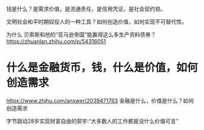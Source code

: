 


钱是什么？是需求价值，是流通责任，是信用凭证，是社会契约锁。

文明社会和平时期奴役人的一种工具？如何创造价值，如何实现不可替代性。

为什么 贝索斯和他的“亚马逊帝国”能赢得这么多生产资料债券？https://zhuanlan.zhihu.com/p/54316051

# 什么是金融货币，钱，什么是价值，如何创造需求






https://www.zhihu.com/answer/2039471763
金融是什么，价值是什么？如何创造需求



字节跳动28岁实现财富自由的郭宇:“大多数人的工作都是没什么价值可言”











